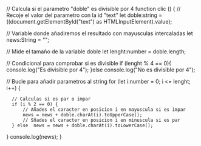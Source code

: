 // Calcula si el parametro "doble" es divisible por 4
function clic () {
  // Recoje el valor del parametro con la id "text"
  let doble:string = ((document.getElementById("text") as HTMLInputElement).value);
  
  // Variable donde añadiremos el resultado con mayusculas intercaladas
  let news:String = "";

  // Mide el tamaño de la variable doble
  let lenght:number = doble.length;

  // Condicional para comprobar si es divisible
  if (lenght % 4 == 0){
  console.log("Es divisible por 4");
  }else 
  console.log("No es divisible por 4");

  // Bucle para añadir parametros al string
  for (let i:number = 0; i <= lenght; i++) {
      
      // Calculas si es par o impar
      if (i % 2 == 0) {
          // Añades el caracter en posicion i en mayuscula si es impar
          news = news + doble.charAt(i).toUpperCase();
          // Sñades el caracter en posicion i en minuscula si es par
      } else  news = news + doble.charAt(i).toLowerCase();
  }
  console.log(news);
}
